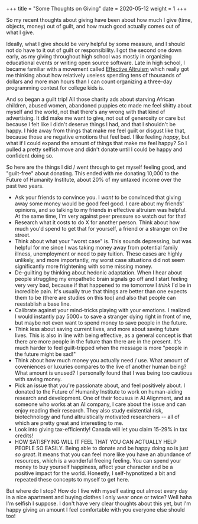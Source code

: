 +++
title = "Some Thoughts on Giving"
date = 2020-05-12
weight = 1
+++

So my recent thoughts about giving have been about how much I give (time, objects, money) out of guilt, and how much good actually comes out of what I give. 

Ideally, what I give should be very helpful by some measure, and I should not do have to it out of guilt or responsibility. I got the second one down early, as my giving throughout high school was mostly in organizing educational events or writing open source software. Late in high school, I became familiar with a movement called [Effective Altruism](https://www.effectivealtruism.org/) which really got me thinking about how relatively useless spending tens of thousands of dollars and more man hours than I can count organizing a three-day programming contest for college kids is. 

And so began a guilt trip! All those charity ads about starving African children, abused women, abandoned puppies etc made me feel shitty about myself and the world, not that there's any wrong with that kind of advertising. It did make me want to give, not out of generosity or care but because I felt like I didn't deserve things I had, and that I shouldn't be happy. I hide away from things that make me feel guilt or disgust like that, because those are negative emotions that feel bad. I like feeling _happy_, but what if I could expand the amount of things that make me feel happy? So I pulled a pretty selfish move and didn't donate until I could be happy and confident doing so. 

So here are the things I did / went through to get myself feeling good, and "guilt-free" about donating. This ended with me donating 10,000 to the Future of Humanity Institute, about 20% of my untaxed income over the past two years.

 - Ask your friends to convince you. I _want_ to be convinced that giving away some money would be good feel good. I care about my friends' opinions, and so talking to my friends in effective altruism was helpful. At the same time, I'm very against peer pressure so watch out for that!
 - Research what it costs to do X for another person. Think about how much you'd spend to get that for yourself, a friend or a stranger on the street.
 - Think about what your "worst case" is. This sounds depressing, but was helpful for me since I was taking money away from potential family illness, unemployment or need to pay tuition. These cases are highly unlikely, and more importantly, my worst case situations did not seem significantly more frightening with some missing money. 
 - De-guilting by thinking about hedonic adaptation. When I hear about people struggling my empathetic brain signals go off and I start feeling very very bad, because if that happened to me tomorrow I _think_ I'd be in incredible pain. It's usually true that things are better than one expects them to be (there are studies on this too) and also that people can reestablish a base line. 
 - Calibrate against your mind-tricks playing with your emotions. I realized I would instantly pay 5000+ to save a stranger dying right in front of me, but maybe not even want to spend money to save people in the future. 
 - Think less about saving current lives, and more about saving future lives. This is also in line with being effective, as a general concept is that there are more people in the future than there are in the present. It's much harder to feel guilt-tripped when the message is more "people in the future might be sad!"
 - Think about how much money you actually need / use. What amount of coveniences or luxuries compares to the live of another human being? What amount is unused? I personally found that I was being too cautious with saving money.
 - Pick an issue that you're passionate about, and feel positively about. I donated to the Future of Humanity Institute to work on human-aiding research and development. One of their focusus in AI Alignment, and as someone who works at an AI company, I care about the issue and can enjoy reading their research. They also study existential risk, biotechnology and fund altruistically motivated researchers -- all of which are pretty great and interesting to me.
 - Look into giving tax-efficiently! Canada will let you claim 15-29% in tax credits! 
 - HOW SATISFYING WILL IT FEEL THAT YOU CAN ACTUALLY HELP PEOPLE SO EASILY. Being able to donate and be happy doing so is just _so great_. It means that you can feel more like you have an abundance of resources, which is a wonderful freeing feeling. You can spend your money to buy yourself happiness, affect your character and be a positive impact for the world. Honestly, I self-hypnotized a bit and repeated these concepts to myself to get here.


But where do I stop? How do I live with myself eating out almost every day in a nice apartment and buying clothes I only wear once or twice? Well haha I'm selfish I suppose. I don't have very clear thoughts about this yet, but I'm happy giving an amount I feel comfortable with you everyone else should too!
